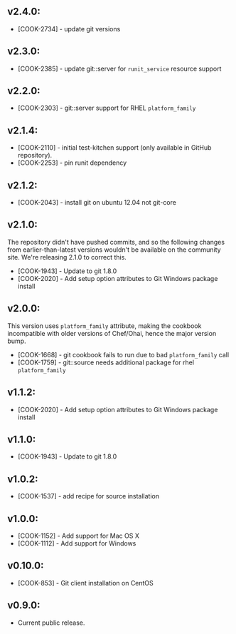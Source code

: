 ## v2.4.0:

* [COOK-2734] - update git versions
## v2.3.0:

* [COOK-2385] - update git::server for `runit_service` resource support

## v2.2.0:

* [COOK-2303] - git::server support for RHEL `platform_family`

## v2.1.4:

* [COOK-2110] - initial test-kitchen support (only available in GitHub
  repository).
* [COOK-2253] - pin runit dependency

## v2.1.2:

* [COOK-2043] - install git on ubuntu 12.04 not git-core

## v2.1.0:

The repository didn't have pushed commits, and so the following
changes from earlier-than-latest versions wouldn't be available on the
community site. We're releasing 2.1.0 to correct this.

* [COOK-1943] - Update to git 1.8.0
* [COOK-2020] - Add setup option attributes to Git Windows package
  install

## v2.0.0:

This version uses `platform_family` attribute, making the cookbook incompatible
with older versions of Chef/Ohai, hence the major version bump.

* [COOK-1668] - git cookbook fails to run due to bad `platform_family`
  call
* [COOK-1759] - git::source needs additional package for rhel
  `platform_family`

## v1.1.2:

* [COOK-2020] - Add setup option attributes to Git Windows package
  install

## v1.1.0:

* [COOK-1943] - Update to git 1.8.0

## v1.0.2:

* [COOK-1537] - add recipe for source installation

## v1.0.0:

* [COOK-1152] - Add support for Mac OS X
* [COOK-1112] - Add support for Windows

## v0.10.0:

* [COOK-853] - Git client installation on CentOS

## v0.9.0:

* Current public release.

